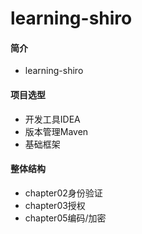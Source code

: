 # learning-shiro

#### 简介
 * learning-shiro

#### 项目选型
* 开发工具IDEA
* 版本管理Maven
* 基础框架 

#### 整体结构
 *  chapter02身份验证
 *  chapter03授权
 *  chapter05编码/加密
